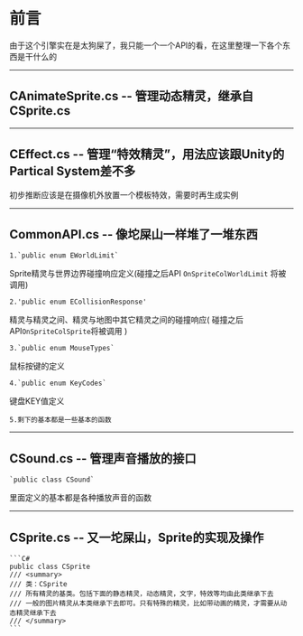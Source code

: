 # 前言

由于这个引擎实在是太狗屎了，我只能一个一个API的看，在这里整理一下各个东西是干什么的

-----

## CAnimateSprite.cs -- 管理动态精灵，继承自CSprite.cs

-----

## CEffect.cs -- 管理“特效精灵”，用法应该跟Unity的Partical System差不多

初步推断应该是在摄像机外放置一个模板特效，需要时再生成实例

-----

## CommonAPI.cs -- 像坨屎山一样堆了一堆东西

    1.`public enum EWorldLimit`
Sprite精灵与世界边界碰撞响应定义(碰撞之后API `OnSpriteColWorldLimit` 将被调用)

    2.'public enum ECollisionResponse'
精灵与精灵之间、精灵与地图中其它精灵之间的碰撞响应( 碰撞之后API`OnSpriteColSprite`将被调用 )

    3.`public enum MouseTypes`
鼠标按键的定义

    4.`public enum KeyCodes`
键盘KEY值定义

    5.剩下的基本都是一些基本的函数

-----

## CSound.cs -- 管理声音播放的接口

    `public	class CSound`
里面定义的基本都是各种播放声音的函数

-----

## CSprite.cs -- 又一坨屎山，Sprite的实现及操作

    ```C#
    public class CSprite
    /// <summary>
    /// 类：CSprite
    /// 所有精灵的基类。包括下面的静态精灵，动态精灵，文字，特效等均由此类继承下去
    /// 一般的图片精灵从本类继承下去即可。只有特殊的精灵，比如带动画的精灵，才需要从动态精灵继承下去
    /// </summary>
    ```
